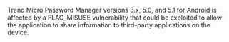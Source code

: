Trend Micro Password Manager versions 3.x, 5.0, and 5.1 for Android is affected by a FLAG_MISUSE vulnerability that could be exploited to allow the application to share information to third-party applications on the device.